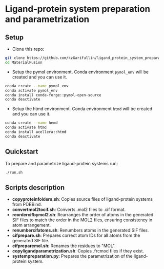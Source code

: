 # Ligand-protein system preparation and parametrization

## Setup

* Clone this repo:
```bash
git clone https://github.com/kzGarifullin/ligand_protein_system_preparation.git
cd MaterialFusion
```

* Setup the pymol environment. Conda environment `pymol_env` will be created and you can use it.
```bash
conda create --name pymol_env
conda activate pymol_env
conda install conda-forge::pymol-open-source
conda deactivate
```

* Setup the htmd environment. Conda environment `htmd` will be created and you can use it.
```bash
conda create --name hemd
conda activate htmd
conda install acellera::htmd
conda deactivate
```

## Quickstart

To prepare and parametrize ligand-protein systems run:
```bash
./run.sh
```

## Scripts description

- **copyproteinfolders.sh**: Copies source files of ligand-protein systems from PDBBind.
- **convertmol2tocif.sh**: Converts .mol2 files to .cif format.
- **reordercifbymol2.sh**: Rearranges the order of atoms in the generated SIF files to match the order in the MOL2 files, ensuring consistency in atom arrangement.
- **renumbercifatoms.sh**: Renumbers atoms in the generated SIF files.
- **cifprepare.sh**: Prepares correct atom IDs for all atoms from the generated SIF file.
- **cifpreparemol.sh**: Renames the residues to "MOL".
- **copyligandparametrization.sh**: Copies .frcmod files if they exist.
- **systempreparation.py**: Prepares the parametrization of the ligand-protein system.
